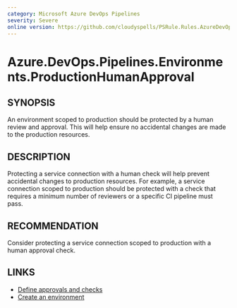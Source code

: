 ```yaml
---
category: Microsoft Azure DevOps Pipelines
severity: Severe
online version: https://github.com/cloudyspells/PSRule.Rules.AzureDevOps/blob/main/src/PSRule.Rules.AzureDevOps/en/Azure.DevOps.Pipelines.Environments.ProductionHumanApproval.md
---
```


# Azure.DevOps.Pipelines.Environments.ProductionHumanApproval

## SYNOPSIS

An environment scoped to production should be protected by a human review
and approval. This will help ensure no accidental changes are made to the
production resources.

## DESCRIPTION

Protecting a service connection with a human check will help prevent accidental
changes to production resources. For example, a service connection scoped to
production should be protected with a check that requires a minimum number of
reviewers or a specific CI pipeline must pass.

## RECOMMENDATION

Consider protecting a service connection scoped to production with a human
approval check.

## LINKS

- [Define approvals and checks](https://learn.microsoft.com/en-us/azure/devops/pipelines/process/approvals?view=azure-devops&tabs=check-pass)
- [Create an environment](https://docs.microsoft.com/en-us/azure/devops/pipelines/process/environments?view=azure-devops&tabs=yaml#create-an-environment)
